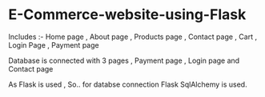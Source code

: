# E-Commerce-website-using-Flask

Includes :- Home page , About page , Products page , Contact page , Cart , Login Page , Payment page

Database is connected with 3 pages , Payment page , Login page and Contact page 

As Flask is used , So.. for databse connection Flask SqlAlchemy is used. 


